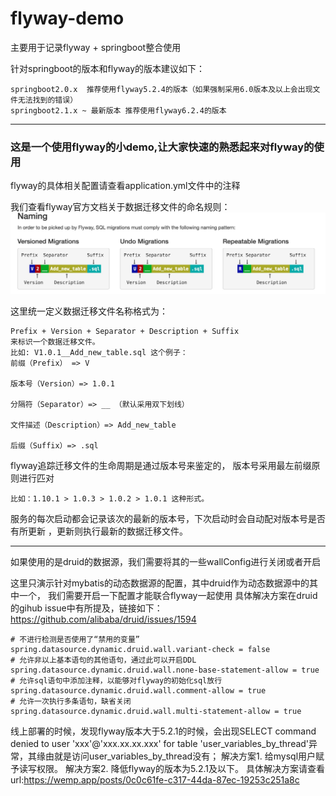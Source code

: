 # flyway-demo
主要用于记录flyway + springboot整合使用

针对springboot的版本和flyway的版本建议如下：
```
springboot2.0.x  推荐使用flyway5.2.4的版本（如果强制采用6.0版本及以上会出现文件无法找到的错误）
springboot2.1.x ~ 最新版本 推荐使用flyway6.2.4的版本
```
----
### 这是一个使用flyway的小demo,让大家快速的熟悉起来对flyway的使用

flyway的具体相关配置请查看application.yml文件中的注释

我们查看flyway官方文档关于数据迁移文件的命名规则：
![flyway](src/main/resources/flyway.jpg "区块链")

这里统一定义数据迁移文件名称格式为：
```
Prefix + Version + Separator + Description + Suffix
来标识一个数据迁移文件。
比如: V1.0.1__Add_new_table.sql 这个例子：
前缀（Prefix） => V 

版本号（Version）=> 1.0.1

分隔符（Separator）=> __ （默认采用双下划线）

文件描述（Description）=> Add_new_table

后缀（Suffix）=> .sql
```

 flyway追踪迁移文件的生命周期是通过版本号来鉴定的，
 版本号采用最左前缀原则进行匹对
 
 `比如：1.10.1 > 1.0.3 > 1.0.2 > 1.0.1 这种形式。`
 
 服务的每次启动都会记录该次的最新的版本号，下次启动时会自动配对版本号是否有所更新
 ，更新则执行最新的数据迁移文件。

----

如果使用的是druid的数据源，我们需要将其的一些wallConfig进行关闭或者开启

这里只演示针对mybatis的动态数据源的配置，其中druid作为动态数据源中的其中一个，
我们需要开启一下配置才能联合flyway一起使用
具体解决方案在druid的gihub issue中有所提及，链接如下：
https://github.com/alibaba/druid/issues/1594
```
# 不进行检测是否使用了“禁用的变量”
spring.datasource.dynamic.druid.wall.variant-check = false
# 允许非以上基本语句的其他语句，通过此可以开启DDL
spring.datasource.dynamic.druid.wall.none-base-statement-allow = true
# 允许sql语句中添加注释，以能够对flyway的初始化sql放行
spring.datasource.dynamic.druid.wall.comment-allow = true
# 允许一次执行多条语句，缺省关闭
spring.datasource.dynamic.druid.wall.multi-statement-allow = true
```

线上部署的时候，发现flyway版本大于5.2.1的时候，会出现SELECT command denied to user 'xxx'@'xxx.xx.xx.xxx' for table 'user_variables_by_thread'异常，其缘由就是访问user_variables_by_thread没有；
解决方案1. 给mysql用户赋予读写权限。
解决方案2. 降低flyway的版本为5.2.1及以下。
具体解决方案请查看url:https://wemp.app/posts/0c0c61fe-c317-44da-87ec-19253c251a8c

